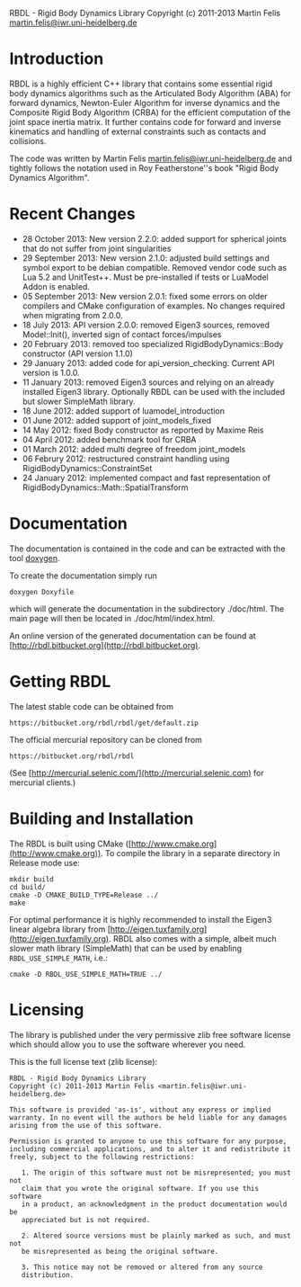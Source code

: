 RBDL - Rigid Body Dynamics Library
Copyright (c) 2011-2013 Martin Felis <martin.felis@iwr.uni-heidelberg.de>

Introduction
============

RBDL is a highly efficient C++ library that contains some essential rigid
body dynamics algorithms such as the Articulated Body Algorithm (ABA) for
forward dynamics, Newton-Euler Algorithm for inverse dynamics and the
Composite Rigid Body Algorithm (CRBA) for the efficient computation of the
joint space inertia matrix. It further contains code for forward and
inverse kinematics and handling of external constraints such as contacts
and collisions.

The code was written by Martin Felis <martin.felis@iwr.uni-heidelberg.de>
and tightly follows the notation used in Roy Featherstone''s book "Rigid
Body Dynamics Algorithm".

Recent Changes
==============
   * 28 October 2013: New version 2.2.0: added support for spherical joints that do not suffer from joint singularities
   * 29 September 2013: New version 2.1.0: adjusted build settings and symbol export to be debian compatible. Removed vendor code such as Lua 5.2 and UnitTest++. Must be pre-installed if tests or LuaModel Addon is enabled.
   * 05 September 2013: New version 2.0.1: fixed some errors on older compilers and CMake configuration of examples. No changes required when migrating from 2.0.0.
   * 18 July 2013: API version 2.0.0: removed Eigen3 sources, removed Model::Init(), inverted sign of contact forces/impulses
   * 20 February 2013: removed too specialized RigidBodyDynamics::Body constructor (API version 1.1.0)
   * 29 January 2013: added code for api_version_checking. Current API version is 1.0.0.
   * 11 January 2013: removed Eigen3 sources and relying on an already installed Eigen3 library. Optionally RBDL can be used with the included but slower SimpleMath library.
   * 18 June 2012: added support of luamodel_introduction
   * 01 June 2012: added support of joint_models_fixed
   * 14 May 2012: fixed Body constructor as reported by Maxime Reis
   * 04 April 2012: added benchmark tool for CRBA
   * 01 March 2012: added multi degree of freedom joint_models
   * 06 Februry 2012: restructured constraint handling using RigidBodyDynamics::ConstraintSet
   * 24 January 2012: implemented compact and fast representation of RigidBodyDynamics::Math::SpatialTransform 

Documentation
=============

The documentation is contained in the code and can be extracted with the
tool [doxygen](http://www.doxygen.org).

To create the documentation simply run

    doxygen Doxyfile

which will generate the documentation in the subdirectory ./doc/html. The
main page will then be located in ./doc/html/index.html.

An online version of the generated documentation can be found at
[http://rbdl.bitbucket.org](http://rbdl.bitbucket.org).

Getting RBDL
============

The latest stable code can be obtained from

    https://bitbucket.org/rbdl/rbdl/get/default.zip

The official mercurial repository can be cloned from

    https://bitbucket.org/rbdl/rbdl

(See [http://mercurial.selenic.com/](http://mercurial.selenic.com) for
mercurial clients.)

Building and Installation
=========================

The RBDL is built using CMake
([http://www.cmake.org](http://www.cmake.org)). To compile the library in
a separate directory in Release mode use:

    mkdir build
    cd build/
    cmake -D CMAKE_BUILD_TYPE=Release ../ 
    make

For optimal performance it is highly recommended to install the Eigen3
linear algebra library from
[http://eigen.tuxfamily.org](http://eigen.tuxfamily.org). RBDL also
comes with a simple, albeit much slower math library (SimpleMath) that can
be used by enabling `RBDL_USE_SIMPLE_MATH`, i.e.:

    cmake -D RBDL_USE_SIMPLE_MATH=TRUE ../

Licensing
=========

The library is published under the very permissive zlib free software
license which should allow you to use the software wherever you need. 

This is the full license text (zlib license):

    RBDL - Rigid Body Dynamics Library
    Copyright (c) 2011-2013 Martin Felis <martin.felis@iwr.uni-heidelberg.de>
    
    This software is provided 'as-is', without any express or implied
    warranty. In no event will the authors be held liable for any damages
    arising from the use of this software.
    
    Permission is granted to anyone to use this software for any purpose,
    including commercial applications, and to alter it and redistribute it
    freely, subject to the following restrictions:
    
       1. The origin of this software must not be misrepresented; you must not
       claim that you wrote the original software. If you use this software
       in a product, an acknowledgment in the product documentation would be
       appreciated but is not required.
    
       2. Altered source versions must be plainly marked as such, and must not
       be misrepresented as being the original software.
    
       3. This notice may not be removed or altered from any source
       distribution.
